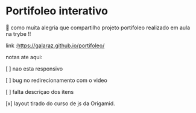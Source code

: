 # Portifoleo interativo



:rocket:  como muita alegria que compartilho projeto portifoleo realizado em aula na trybe !!

 link :https://galaraz.github.io/portifoleo/

notas ate aqui: 

[ ] nao esta responsivo

[ ] bug no redirecionamento com o video 

[ ] falta descriçao dos itens 

[x] layout tirado do curso de js da Origamid. 
